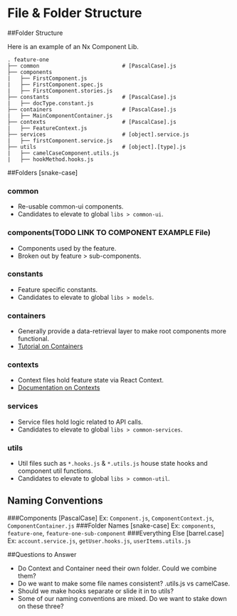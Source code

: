 # File &amp; Folder Structure

##Folder Structure

Here is an example of an Nx Component Lib.

    . feature-one
    ├── common                          # [PascalCase].js
    ├── components                      
    |   ├── FirstComponent.js           
    |   ├── FirstComponent.spec.js      
    |   ├── FirstComponent.stories.js
    ├── constants                       # [PascalCase].js 
    |   ├── docType.constant.js   
    ├── containers                      # [PascalCase].js 
    |   ├── MainComponentContainer.js   
    ├── contexts                        # [PascalCase].js   
    |   ├── FeatureContext.js
    ├── services                        # [object].service.js
    |   ├── firstComponent.service.js   
    ├── utils                           # [object].[type].js
    |   ├── camelCaseComponent.utils.js                
    |   ├── hookMethod.hooks.js                              


##Folders [snake-case]
### common
* Re-usable common-ui components.
* Candidates to elevate to global `libs > common-ui`.
### components(TODO LINK TO COMPONENT EXAMPLE File)
* Components used by the feature.
* Broken out by feature > sub-components. 
### constants
* Feature specific constants.
* Candidates to elevate to global `libs > models`.
### containers
* Generally provide a data-retrieval layer to make root components more functional.
* [Tutorial on Containers](https://scotch.io/courses/5-essential-react-concepts-to-know-before-learning-redux/presentational-and-container-component-pattern-in-react)
### contexts
* Context files hold feature state via React Context.
* [Documentation on Contexts]((https://reactjs.org/docs/context.html))
### services
* Service files hold logic related to API calls.
* Candidates to elevate to global `libs > common-services`.
### utils
* Util files such as `*.hooks.js` & `*.utils.js` house state hooks and component util functions.
* Candidates to elevate to global `libs > common-util`.

## Naming Conventions
###Components [PascalCase]
 Ex: `Component.js`, `ComponentContext.js`, `ComponentContainer.js`
###Folder Names [snake-case]
Ex: `components`, `feature-one`, `feature-one-sub-component`
###Everything Else [barrel.case]
Ex: `account.service.js`, `getUser.hooks.js`, `userItems.utils.js`

##Questions to Answer
* Do Context and Container need their own folder. Could we combine them?
* Do we want to make some file names consistent? .utils.js vs camelCase.
* Should we make hooks separate or slide it in to utils?
* Some of our naming conventions are mixed. Do we want to stake down on these three?
